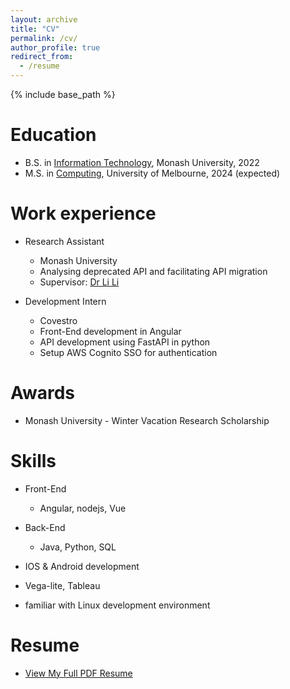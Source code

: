 ```yaml
---
layout: archive
title: "CV"
permalink: /cv/
author_profile: true
redirect_from:
  - /resume
---
```


{% include base_path %}

Education
======
* B.S. in [Information Technology](https://handbook.monash.edu/2020/courses/C2000?year=2020), Monash University, 2022
* M.S. in [Computing](https://handbook.unimelb.edu.au/2023/components/mc-it-spec-2-150/course-structure), University of Melbourne, 2024 (expected)

Work experience
======
* Research Assistant
  * Monash University
  * Analysing deprecated API and facilitating API migration
  * Supervisor: [Dr Li Li](https://lilicoding.github.io/)

* Development Intern
  * Covestro
  * Front-End development in Angular
  * API development using FastAPI in python
  * Setup AWS Cognito SSO for authentication

Awards
======
* Monash University - Winter Vacation Research Scholarship
  
Skills
======
* Front-End
  * Angular, nodejs, Vue

* Back-End
  * Java, Python, SQL

* IOS & Android development
* Vega-lite, Tableau
* familiar with Linux development environment

Resume
======
* [View My Full PDF Resume](https://imswagk727.github.io/files/resume.pdf)


<!-- Publications
======
  <ul>{% for post in site.publications %}
    {% include archive-single-cv.html %}
  {% endfor %}</ul>
  
Talks
======
  <ul>{% for post in site.talks %}
    {% include archive-single-talk-cv.html %}
  {% endfor %}</ul>
  
Teaching
======
  <ul>{% for post in site.teaching %}
    {% include archive-single-cv.html %}
  {% endfor %}</ul>
  
Service and leadership
======
* Currently signed in to 43 different slack teams -->
